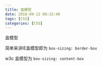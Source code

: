 ```yaml
---
title: 盒模型
date: 2018-09-12 08:32:40
tags: [CSS]
categories: [CSS]
---
```


盒模型

简单来讲IE盒模型即为 `box-sizing: border-box`

w3c 盒模型为 `box-sizing: content-box`